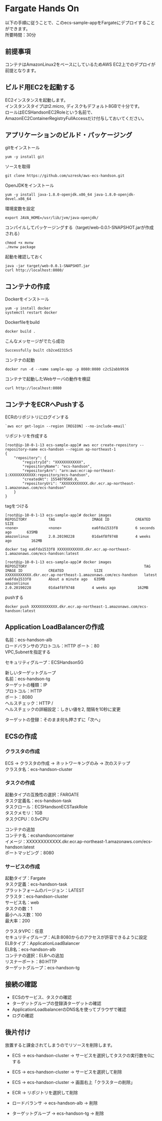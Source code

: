 # Fargate Hands On

以下の手順に従うことで、このecs-sample-appをFargateにデプロイすることができます。  
所要時間：30分

## 前提事項

コンテナはAmazonLinux2をベースにしているためAWS EC2上でのデプロイが前提となります。

## ビルド用EC2を起動する

EC2インスタンスを起動します。  
インスタンスタイプはt2.micro, ディスクもデフォルト8GBで十分です。  
ロールはECSHandsonEC2Roleという名前で、AmazonEC2ContainerRegistryFullAccessだけ付与しておいてください。  

## アプリケーションのビルド・パッケージング

gitをインストール

```
yum -y install git
```

ソースを取得

```
git clone https://github.com/uzresk/aws-ecs-handson.git
```

OpenJDKをインストール

```
yum -y install java-1.8.0-openjdk.x86_64 java-1.8.0-openjdk-devel.x86_64
```

環境変数を設定

```
export JAVA_HOME=/usr/lib/jvm/java-openjdk/
```

コンパイルしてパッケージングする（target/web-0.0.1-SNAPSHOT.jarが作成される）

```
chmod +x mvnw
./mvnw package
```

起動を確認しておく

```
java -jar target/web-0.0.1-SNAPSHOT.jar
curl http://localhost:8080/
```

## コンテナの作成

Dockerをインストール

```
yum -y install docker
systemctl restart docker
```

Dockerfileをbuild

```
docker build .
```

こんなメッセージがでたら成功

```
Successfully built cb2ced2315c5
```

コンテナの起動

```
docker run -d --name sample-app -p 8080:8080 c2c52abb9936
```

コンテナで起動したWebサーバの動作を検証

```
curl http://localhost:8080
```

## コンテナをECRへPushする

ECRのリポジトリにログインする

```
`aws ecr get-login --region [REGION] --no-include-email`
```

リポジトリを作成する

```
[root@ip-10-0-1-13 ecs-sample-app]# aws ecr create-repository --repository-name ecs-handson --region ap-northeast-1
{
    "repository": {
        "registryId": "XXXXXXXXXXXX",
        "repositoryName": "ecs-handson",
        "repositoryArn": "arn:aws:ecr:ap-northeast-1:XXXXXXXXXXXX:repository/ecs-handson",
        "createdAt": 1554079560.0,
        "repositoryUri": "XXXXXXXXXXXX.dkr.ecr.ap-northeast-1.amazonaws.com/ecs-handson"
    }
}
```

tagをつける

```
[root@ip-10-0-1-13 ecs-sample-app]# docker images
REPOSITORY          TAG                 IMAGE ID            CREATED             SIZE
<none>              <none>              ea6fda1533f8        6 seconds ago       635MB
amazonlinux         2.0.20190228        01da4f8f9748        4 weeks ago         162MB
```

```
docker tag ea6fda1533f8 XXXXXXXXXXXX.dkr.ecr.ap-northeast-1.amazonaws.com/ecs-handson:latest
```


```
[root@ip-10-0-1-13 ecs-sample-app]# docker images
REPOSITORY                                                      TAG                 IMAGE ID            CREATED              SIZE
XXXXXXXXXXXX.dkr.ecr.ap-northeast-1.amazonaws.com/ecs-handson   latest              ea6fda1533f8        About a minute ago   635MB
amazonlinux                                                     2.0.20190228        01da4f8f9748        4 weeks ago          162MB
```

pushする

```
docker push XXXXXXXXXXXX.dkr.ecr.ap-northeast-1.amazonaws.com/ecs-handson:latest
```

## Application LoadBalancerの作成

名前：ecs-handson-alb  
ロードバランサのプロトコル：HTTP ポート：80  
VPC,Subnetを指定する  

セキュリティグループ：ECSHandsonSG


新しいターゲットグループ  
名前：ecs-handson-tg  
ターゲットの種類：IP  
プロトコル：HTTP  
ポート：8080  
ヘルスチェック：HTTP /  
ヘルスチェックの詳細設定：しきい値を2, 間隔を10秒に変更  
  
ターゲットの登録：そのまま何も押さずに「次へ」  

## ECSの作成

### クラスタの作成

ECS → クラスタの作成 → ネットワーキングのみ → 次のステップ  
クラスタ名：ecs-handson-cluster  

### タスクの作成

起動タイプの互換性の選択：FARGATE  
タスク定義名：ecs-handson-task  
タスクロール：ECSHandsonECSTaskRole  
タスクメモリ：1GB  
タスクCPU：0.5vCPU  
  
コンテナの追加  
コンテナ名：ecshandsoncontainer  
イメージ：XXXXXXXXXXXX.dkr.ecr.ap-northeast-1.amazonaws.com/ecs-handson:latest  
ポートマッピング：8080  

### サービスの作成

起動タイプ：Fargate  
タスク定義：ecs-handson-task  
プラットフォームのバージョン：LATEST  
クラスタ：ecs-handson-cluster  
サービス名：web  
タスクの数：1  
最小ヘルス数：100  
最大率：200  
  
クラスタVPC：任意  
セキュリティグループ：ALB:8080からのアクセスが許容できるように設定  
ELBタイプ：ApplicationLoadBalancer  
ELB名：ecs-handson-alb  
コンテナの選択：ELBへの追加  
リスナーポート：80:HTTP  
ターゲットグループ：ecs-handson-tg  

## 接続の確認

* ECSのサービス、タスクの確認
* ターゲットグループの登録済ターゲットの確認
* ApplicationLoadbalancerのDNS名を使ってブラウザで確認
* ログの確認

## 後片付け

放置すると課金されてしまうのでリソースを削除します。

* ECS → ecs-handson-cluster → サービスを選択してタスクの実行数を0にする
* ECS → ecs-handson-cluster → サービスを選択して削除
* ECS → ecs-handson-cluster → 画面右上「クラスターの削除」

* ECR → リポジトリを選択して削除

* ロードバランサ → ecs-handson-alb → 削除
* ターゲットグループ → ecs-handson-tg → 削除
